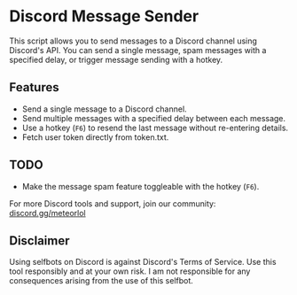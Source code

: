 # Discord Message Sender

This script allows you to send messages to a Discord channel using Discord's API. You can send a single message, spam messages with a specified delay, or trigger message sending with a hotkey.

## Features

- Send a single message to a Discord channel.
- Send multiple messages with a specified delay between each message.
- Use a hotkey (`F6`) to resend the last message without re-entering details.
- Fetch user token directly from token.txt.

## TODO
- Make the message spam feature toggleable with the hotkey (`F6`).

For more Discord tools and support, join our community: [discord.gg/meteorlol](https://discord.gg/meteorlol)

## Disclaimer

Using selfbots on Discord is against Discord's Terms of Service. Use this tool responsibly and at your own risk. I am not responsible for any consequences arising from the use of this selfbot.
